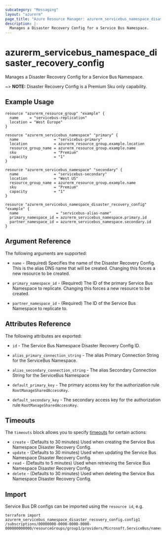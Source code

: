 ```yaml
---
subcategory: "Messaging"
layout: "azurerm"
page_title: "Azure Resource Manager: azurerm_servicebus_namespace_disaster_recovery_config"
description: |-
  Manages a Disaster Recovery Config for a Service Bus Namespace.
---
```


# azurerm_servicebus_namespace_disaster_recovery_config

Manages a Disaster Recovery Config for a Service Bus Namespace.

~> **NOTE:** Disaster Recovery Config is a Premium Sku only capability. 

## Example Usage

```hcl
resource "azurerm_resource_group" "example" {
  name     = "servicebus-replication"
  location = "West Europe"
}

resource "azurerm_servicebus_namespace" "primary" {
  name                = "servicebus-primary"
  location            = azurerm_resource_group.example.location
  resource_group_name = azurerm_resource_group.example.name
  sku                 = "Premium"
  capacity            = "1"
}

resource "azurerm_servicebus_namespace" "secondary" {
  name                = "servicebus-secondary"
  location            = "West US"
  resource_group_name = azurerm_resource_group.example.name
  sku                 = "Premium"
  capacity            = "1"
}

resource "azurerm_servicebus_namespace_disaster_recovery_config" "example" {
  name                 = "servicebus-alias-name"
  primary_namespace_id = azurerm_servicebus_namespace.primary.id
  partner_namespace_id = azurerm_servicebus_namespace.secondary.id
}

```

## Argument Reference

The following arguments are supported:

* `name` - (Required) Specifies the name of the Disaster Recovery Config. This is the alias DNS name that will be created. Changing this forces a new resource to be created.

* `primary_namespace_id` - (Required) The ID of the primary Service Bus Namespace to replicate. Changing this forces a new resource to be created.

* `partner_namespace_id` - (Required) The ID of the Service Bus Namespace to replicate to.

## Attributes Reference

The following attributes are exported:

* `id` - The Service Bus Namespace Disaster Recovery Config ID.

* `alias_primary_connection_string` - The alias Primary Connection String for the ServiceBus Namespace.

* `alias_secondary_connection_string` - The alias Secondary Connection String for the ServiceBus Namespace 

* `default_primary_key` - The primary access key for the authorization rule `RootManageSharedAccessKey`.

* `default_secondary_key` - The secondary access key for the authorization rule `RootManageSharedAccessKey`.

## Timeouts

The `timeouts` block allows you to specify [timeouts](https://www.terraform.io/docs/configuration/resources.html#timeouts) for certain actions:

* `create` - (Defaults to 30 minutes) Used when creating the Service Bus Namespace Disaster Recovery Config.
* `update` - (Defaults to 30 minutes) Used when updating the Service Bus Namespace Disaster Recovery Config.
* `read` - (Defaults to 5 minutes) Used when retrieving the Service Bus Namespace Disaster Recovery Config.
* `delete` - (Defaults to 30 minutes) Used when deleting the Service Bus Namespace Disaster Recovery Config.

## Import

Service Bus DR configs can be imported using the `resource id`, e.g.

```shell
terraform import azurerm_servicebus_namespace_disaster_recovery_config.config1 /subscriptions/00000000-0000-0000-0000-000000000000/resourceGroups/group1/providers/Microsoft.ServiceBus/namespaces/namespace1/disasterRecoveryConfigs/config1
```
